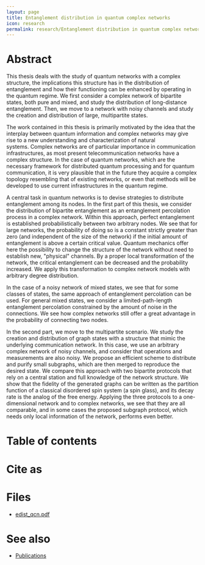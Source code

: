 ```yaml
---
layout: page
title: Entanglement distribution in quantum complex networks
icon: research
permalink: research/Entanglement distribution in quantum complex networks/index.html
---
```


# Abstract

This thesis deals with the study of quantum networks with a complex structure,
the implications this structure has in the distribution of entanglement and
how their functioning can be enhanced by operating in the quantum regime. We
first consider a complex network of bipartite states, both pure and mixed, and
study the distribution of long-distance entanglement. Then, we move to a
network with noisy channels and study the creation and distribution of large,
multipartite states.

The work contained in this thesis is primarily motivated by the idea that the
interplay between quantum information and complex networks may give rise to a
new understanding and characterization of natural systems. Complex networks
are of particular importance in communication infrastructures, as most present
telecommunication networks have a complex structure. In the case of quantum
networks, which are the necessary framework for distributed quantum processing
and for quantum communication, it is very plausible that in the future they
acquire a complex topology resembling that of existing networks, or even that
methods will be developed to use current infrastructures in the quantum
regime.

A central task in quantum networks is to devise strategies to distribute
entanglement among its nodes. In the first part of this thesis, we consider
the distribution of bipartite entanglement as an entanglement percolation
process in a complex network. Within this approach, perfect entanglement is
established probabilistically between two arbitrary nodes. We see that for
large networks, the probability of doing so is a constant strictly greater
than zero (and independent of the size of the network) if the initial amount
of entanglement is above a certain critical value. Quantum mechanics offer
here the possibility to change the structure of the network without need to
establish new, "physical" channels. By a proper local transformation of the
network, the critical entanglement can be decreased and the probability
increased. We apply this transformation to complex network models with
arbitrary degree distribution.

In the case of a noisy network of mixed states, we see that for some classes
of states, the same approach of entanglement percolation can be used. For
general mixed states, we consider a limited-path-length entanglement
percolation constrained by the amount of noise in the connections. We see how
complex networks still offer a great advantage in the probability of
connecting two nodes.

In the second part, we move to the multipartite scenario. We study the
creation and distribution of graph states with a structure that mimic the
underlying communication network. In this case, we use an arbitrary complex
network of noisy channels, and consider that operations and measurements are
also noisy. We propose an efficient scheme to distribute and purify small
subgraphs, which are then merged to reproduce the desired state. We compare
this approach with two bipartite protocols that rely on a central station and
full knowledge of the network structure. We show that the fidelity of the
generated graphs can be written as the partition function of a classical
disordered spin system (a spin glass), and its decay rate is the analog of the
free energy. Applying the three protocols to a one-dimensional network and to
complex networks, we see that they are all comparable, and in some cases the
proposed subgraph protocol, which needs only local information of the network,
performs even better.

# Table of contents

# Cite as

# Files

- [edist_qcn.pdf](edist_qcn.pdf)

# See also

- [Publications](Publications)
